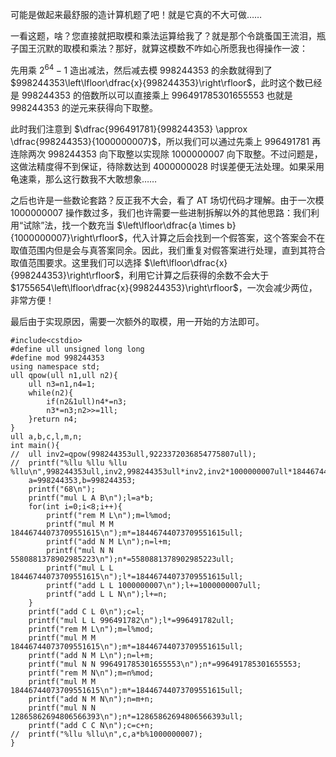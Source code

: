 可能是做起来最舒服的造计算机题了吧！就是它真的不大可做……

一看这题，啥？您直接就把取模和乘法运算给我了？就是那个令跳蚤国王流泪，瓶子国王沉默的取模和乘法？那好，就算这模数不咋如心所愿我也得操作一波：

先用乘 $2^{64}-1$ 造出减法，然后减去模 $998244353$ 的余数就得到了 $998244353\left\lfloor\dfrac{x}{998244353}\right\rfloor$，此时这个数已经是 $998244353$ 的倍数所以可以直接乘上 $996491785301655553$ 也就是 $998244353$ 的逆元来获得向下取整。

此时我们注意到 $\dfrac{996491781}{998244353} \approx \dfrac{998244353}{1000000007}$，所以我们可以通过先乘上 $996491781$ 再连除两次 $998244353$ 向下取整以实现除 $1000000007$ 向下取整。不过问题是，这做法精度得不到保证，待除数达到 $4000000028$ 时误差便无法处理。如果采用龟速乘，那么这行数我不大敢想象……

之后也许是一些数论套路？反正我不大会，看了 AT 场切代码才理解。由于一次模 $1000000007$ 操作数过多，我们也许需要一些进制拆解以外的其他思路：我们利用“试除”法，找一个数充当 $\left\lfloor\dfrac{a \times b}{1000000007}\right\rfloor$，代入计算之后会找到一个假答案，这个答案会不在取值范围内但是会与真答案同余。因此，我们重复对假答案进行处理，直到其符合取值范围要求。这里我们可以选择 $\left\lfloor\dfrac{x}{998244353}\right\rfloor$，利用它计算之后获得的余数不会大于 $1755654\left\lfloor\dfrac{x}{998244353}\right\rfloor$，一次会减少两位，非常方便！

最后由于实现原因，需要一次额外的取模，用一开始的方法即可。


```
#include<cstdio>
#define ull unsigned long long
#define mod 998244353
using namespace std;
ull qpow(ull n1,ull n2){
	ull n3=n1,n4=1;
	while(n2){
		if(n2&1ull)n4*=n3;
		n3*=n3;n2>>=1ll;
	}return n4;
}
ull a,b,c,l,m,n;
int main(){
//	ull inv2=qpow(998244353ull,9223372036854775807ull);
//	printf("%llu %llu %llu %llu\n",998244353ull,inv2,998244353ull*inv2,inv2*1000000007ull*18446744073709551615ull);
	a=998244353,b=998244353;
	printf("68\n");
	printf("mul L A B\n");l=a*b;
	for(int i=0;i<8;i++){
		printf("rem M L\n");m=l%mod;
		printf("mul M M 18446744073709551615\n");m*=18446744073709551615ull;
		printf("add N M L\n");n=l+m;
		printf("mul N N 5580881378902985223\n");n*=5580881378902985223ull;
		printf("mul L L 18446744073709551615\n");l*=18446744073709551615ull;
		printf("add L L 1000000007\n");l+=1000000007ull;
		printf("add L L N\n");l+=n; 
	}
	printf("add C L 0\n");c=l;
	printf("mul L L 996491782\n");l*=996491782ull;
	printf("rem M L\n");m=l%mod;
	printf("mul M M 18446744073709551615\n");m*=18446744073709551615ull;
	printf("add N M L\n");n=l+m;
	printf("mul N N 996491785301655553\n");n*=996491785301655553;
	printf("rem M N\n");m=n%mod;
	printf("mul M M 18446744073709551615\n");m*=18446744073709551615ull;
	printf("add N M N\n");n=m+n;
	printf("mul N N 12865862694806566393\n");n*=12865862694806566393ull;
	printf("add C C N\n");c=c+n;
//	printf("%llu %llu\n",c,a*b%1000000007);
}
```
